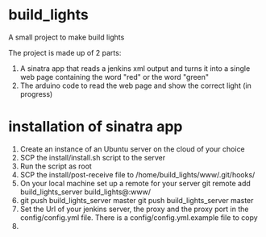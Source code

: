 build_lights
============

A small project to make build lights

The project is made up of 2 parts:
1. A sinatra app that reads a jenkins xml output and turns it into a single web page containing the word "red" or the word "green"
2. The arduino code to read the web page and show the correct light (in progress)

installation of sinatra app
===========================

1. Create an instance of an Ubuntu server on the cloud of your choice
2. SCP the install/install.sh script to the server
3. Run the script as root
5. SCP the install/post-receive file to /home/build_lights/www/.git/hooks/
6. On your local machine set up a remote for your server
git remote add build_lights_server build_lights@<server>:www/
7. git push build_lights_server master
git push build_lights_server master
8. Set the Url of your jenkins server, the proxy and the proxy port in the config/config.yml file. There is a config/config.yml.example file to copy
9. 




